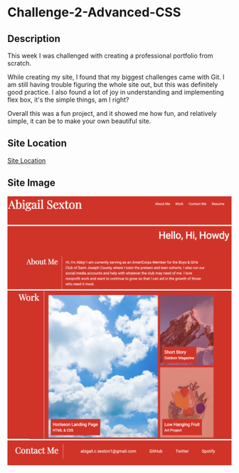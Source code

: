 # Challenge-2-Advanced-CSS

## Description 

This week I was challenged with creating a professional portfolio from scratch.

While creating my site, I found that my biggest challenges came with Git. I am still having trouble figuring the whole site out, but this was definitely good practice. I also found a lot of joy in understanding and implementing flex box, it's the simple things, am I right?

Overall this was a fun project, and it showed me how fun, and relatively simple, it can be to make your own beautiful site. 

## Site Location

[Site Location](https://abbycav7.github.io/Challenge-2-Advanced-CSS/.)

## Site Image
![Site Image](./assets/css/images/screenshot1.png)
![Site Image](./assets/css/images/screenshot2.png)
![Site Image](./assets/css/images/screenshot3.png)
![Site Image](./assets/css/images/screenshot4.png)

